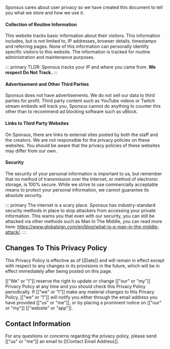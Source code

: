 Sponsus cares about user privacy so we have created this document to tell you what we store and how we use it.


#### Collection of Routine Information

This website tracks basic information about their visitors. This information includes, but is not limited to, IP addresses, browser details, timestamps and referring pages. None of this information can personally identify specific visitors to this website. The information is tracked for routine administration and maintenance purposes.

::: primary
TLDR: Sponsus tracks your IP and where you came from. **We respect Do Not Track.**
:::

#### Advertisement and Other Third Parties

Sponsus does not have advertisements. We do not sell our data to third parties for profit. Third party content such as YouTube videos or Twitch stream embeds will track you, Sponsus cannot do anything to counter this other than to recommend ad blocking software such as uBlock.


#### Links to Third Party Websites

On Sponsus, there are links to external sites posted by both the staff and the creators. We are not responsible for the privacy policies on these websites. You should be aware that the privacy policies of these websites may differ from our own.


#### Security

The security of your personal information is important to us, but remember that no method of transmission over the Internet, or method of electronic storage, is 100% secure. While we strive to use commercially acceptable means to protect your personal information, we cannot guarantee its absolute security.

::: primary
The internet is a scary place. Sponsus has industry-standard security methods in place to stop attackers from accessing your private information. This warns you that even with our security, you can still be attacked via other methods such as Man In The Middle, you can read more here: https://www.globalsign.com/en/blog/what-is-a-man-in-the-middle-attack/.
:::



## Changes To This Privacy Policy

This Privacy Policy is effective as of [[Date]] and will remain in effect except with respect to any changes in its provisions in the future, which will be in effect immediately after being posted on this page.

[["We" or "I"]] reserve the right to update or change [["our" or "my"]] Privacy Policy at any time and you should check this Privacy Policy periodically. If [["we" or "I"]] make any material changes to this Privacy Policy, [["we" or "I"]] will notify you either through the email address you have provided [["us" or "me"]], or by placing a prominent notice on [["our" or "my"]] [["website" or "app"]].


## Contact Information

For any questions or concerns regarding the privacy policy, please send [["us" or "me"]] an email to [[Contact Email Address]].
